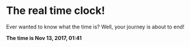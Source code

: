 # The real time clock!

Ever wanted to know what the time is? Well, your journey is about to end!

**The time is Nov 13, 2017, 01:41**
